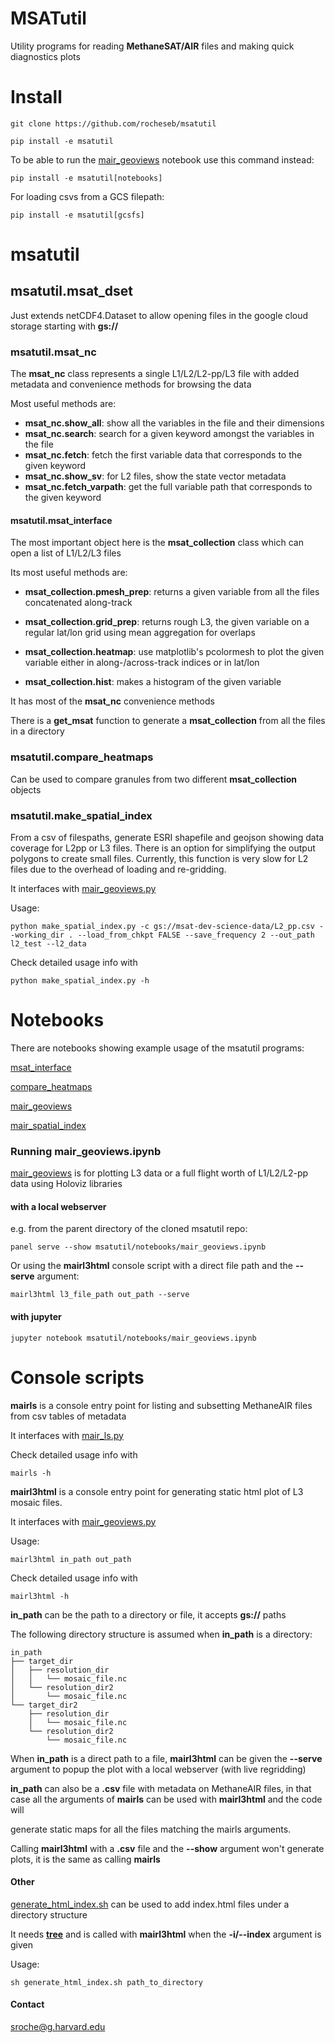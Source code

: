 # MSATutil

Utility programs for reading **MethaneSAT/AIR** files and making quick diagnostics plots

# Install

`git clone https://github.com/rocheseb/msatutil`

`pip install -e msatutil`

To be able to run the [mair_geoviews](notebooks/mair_geoviews.ipynb) notebook use this command instead:

`pip install -e msatutil[notebooks]`

For loading csvs from a GCS filepath:

`pip install -e msatutil[gcsfs]`

# msatutil

## msatutil.msat_dset

Just extends netCDF4.Dataset to allow opening files in the google cloud storage starting with **gs://**

### msatutil.msat_nc

The **msat_nc** class represents a single L1/L2/L2-pp/L3 file with added metadata and convenience methods for browsing the data

Most useful methods are:

* **msat_nc.show_all**: show all the variables in the file and their dimensions
* **msat_nc.search**: search for a given keyword amongst the variables in the file
* **msat_nc.fetch**: fetch the first variable data that corresponds to the given keyword
* **msat_nc.show_sv**: for L2 files, show the state vector metadata
* **msat_nc.fetch_varpath**: get the full variable path that corresponds to the given keyword

#### msatutil.msat_interface

The most important object here is the **msat_collection** class which can open a list of L1/L2/L3 files

Its most useful methods are:

* **msat_collection.pmesh_prep**: returns a given variable from all the files concatenated along-track

* **msat_collection.grid_prep**: returns rough L3, the given variable on a regular lat/lon grid using mean aggregation for overlaps

* **msat_collection.heatmap**: use matplotlib's pcolormesh to plot the given variable either in along-/across-track indices or in lat/lon

* **msat_collection.hist**: makes a histogram of the given variable

It has most of the **msat_nc** convenience methods

There is a **get_msat** function to generate a **msat_collection** from all the files in a directory


### msatutil.compare_heatmaps

Can be used to compare granules from two different **msat_collection** objects

### msatutil.make_spatial_index

From a csv of filespaths, generate ESRI shapefile and geojson showing data coverage for L2pp or L3 files. There is an option for simplifying the output polygons to create small files. Currently, this function is very slow for L2 files due to the overhead of loading and re-gridding.

It interfaces with [mair_geoviews.py](msatutil/mair_geoviews.py)

Usage:

`python make_spatial_index.py -c gs://msat-dev-science-data/L2_pp.csv --working_dir . --load_from_chkpt FALSE --save_frequency 2 --out_path l2_test --l2_data`

Check detailed usage info with

`python make_spatial_index.py -h`

# Notebooks

There are notebooks showing example usage of the msatutil programs:

[msat_interface](notebooks/msat_interface_example.ipynb)

[compare_heatmaps](notebooks/compare_heatmaps_example.ipynb)

[mair_geoviews](notebooks/mair_geoviews.ipynb)

[mair_spatial_index](notebooks/mair_spatial_index.ipynb)

### Running mair_geoviews.ipynb

[mair_geoviews](notebooks/mair_geoviews.ipynb) is for plotting L3 data or a full flight worth of L1/L2/L2-pp data using Holoviz libraries

#### with a local webserver

e.g. from the parent directory of the cloned msatutil repo:

`panel serve --show msatutil/notebooks/mair_geoviews.ipynb`

Or using the **mairl3html** console script with a direct file path and the **--serve** argument:

`mairl3html l3_file_path out_path --serve`

#### with jupyter

`jupyter notebook msatutil/notebooks/mair_geoviews.ipynb`


# Console scripts

**mairls** is a console entry point for listing and subsetting MethaneAIR files from csv tables of metadata

It interfaces with [mair_ls.py](msatutil/mair_ls.py)

Check detailed usage info with

`mairls -h`

**mairl3html** is a console entry point for generating static html plot of L3 mosaic files.

It interfaces with [mair_geoviews.py](msatutil/mair_geoviews.py)

Usage:

`mairl3html in_path out_path`

Check detailed usage info with

`mairl3html -h`

**in_path** can be the path to a directory or file, it accepts **gs://** paths

The following directory structure is assumed when **in_path** is a directory:

```
in_path
├── target_dir
│   ├── resolution_dir
│   │   └── mosaic_file.nc
│   └── resolution_dir2
│       └── mosaic_file.nc
└── target_dir2
    ├── resolution_dir
    │   └── mosaic_file.nc
    └── resolution_dir2
        └── mosaic_file.nc
```

When **in_path** is a direct path to a file, **mairl3html** can be given the **--serve** argument to popup the plot with a local webserver (with live regridding)

**in_path** can also be a **.csv** file with metadata on MethaneAIR files, in that case all the arguments of **mairls** can be used with **mairl3html** and the code will

generate static maps for all the files matching the mairls arguments.

Calling **mairl3html** with a **.csv** file and the **--show** argument won't generate plots, it is the same as calling **mairls**


#### Other

[generate_html_index.sh](msatutil/generate_html_index.sh) can be used to add index.html files under a directory structure

It needs **[tree](https://linux.die.net/man/1/tree)** and is called with **mairl3html** when the **-i/--index** argument is given

Usage:

`sh generate_html_index.sh path_to_directory`


#### Contact

sroche@g.harvard.edu

